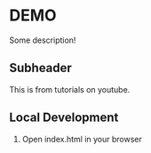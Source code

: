 # DEMO

Some description!

## Subheader

This is from tutorials on youtube.

## Local Development

1. Open index.html in your browser